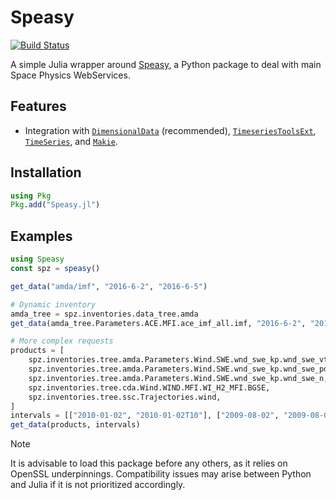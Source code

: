# Speasy

[![Build Status](https://github.com/Beforerr/Speasy.jl/actions/workflows/CI.yml/badge.svg?branch=main)](https://github.com/Beforerr/Speasy.jl/actions/workflows/CI.yml?query=branch%3Amain)

A simple Julia wrapper around [Speasy](https://github.com/SciQLop/speasy), a Python package to deal with main Space Physics WebServices.

## Features

- Integration with [`DimensionalData`](https://github.com/rafaqz/DimensionalData.jl) (recommended), [`TimeseriesToolsExt`](https://github.com/brendanjohnharris/TimeseriesTools.jl), [`TimeSeries`](https://github.com/JuliaStats/TimeSeries.jl), and [`Makie`](https://github.com/MakieOrg/Makie.jl).

## Installation

```julia
using Pkg
Pkg.add("Speasy.jl")
```

## Examples

```julia
using Speasy
const spz = speasy()

get_data("amda/imf", "2016-6-2", "2016-6-5")

# Dynamic inventory
amda_tree = spz.inventories.data_tree.amda
get_data(amda_tree.Parameters.ACE.MFI.ace_imf_all.imf, "2016-6-2", "2016-6-5") 
```

```julia
# More complex requests
products = [
    spz.inventories.tree.amda.Parameters.Wind.SWE.wnd_swe_kp.wnd_swe_vth,
    spz.inventories.tree.amda.Parameters.Wind.SWE.wnd_swe_kp.wnd_swe_pdyn,
    spz.inventories.tree.amda.Parameters.Wind.SWE.wnd_swe_kp.wnd_swe_n,
    spz.inventories.tree.cda.Wind.WIND.MFI.WI_H2_MFI.BGSE,
    spz.inventories.tree.ssc.Trajectories.wind,
]
intervals = [["2010-01-02", "2010-01-02T10"], ["2009-08-02", "2009-08-02T10"]]
get_data(products, intervals)
```


> [!NOTE]
> It is advisable to load this package before any others, as it relies on OpenSSL underpinnings. Compatibility issues may arise between Python and Julia if it is not prioritized accordingly.